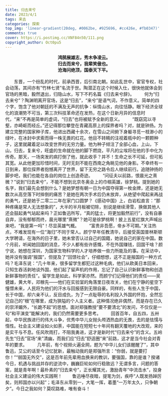 ```yaml
---
title: 归去来兮
date: 2023/4/1
tags: 来去
categories: 探索
top_img: 'linear-gradient(20deg, #0062be, #925696, #cc426e, #fb0347)'
comments: true
cover: https://i.postimg.cc/XNF84n50/111.png
copyright_author: Oct0pu5
---
```

<center><b>
鸿鹄展雄志，秀木争凌云。<br>
归去而来兮，我辈笑傲也。<br>
沧海问绝顶，国泰天下平。<br>
</center></b>
<br>
&ensp;&ensp;&ensp;&ensp;东晋，一个纷乱的时代，前承西晋，后引南北朝。如此乱世中，宦官专权，社会动荡，其间亦有”竹林七贤”名流于世。陶潜正在这个时候入仕，很快他就体会到官场的黑暗，毅然退出，归隐山水，写下不朽名篇《归去来兮辞》。
&ensp;&ensp;&ensp;&ensp;何为“归去来兮”？陶渊明离开官场，这是“归去”，“来兮”是语气词，不作意义。简单的四个字，饱含了他对朝廷的不满及无声的抗争：纵情山水，向往恬静。眼下经济全球化的浪潮势不可当，第三次科技革命还在发热，在这个日新月异的信息时代，“来”不再是简单的虚词，“归去”也将被赋予全新的意义。
&ensp;&ensp;&ensp;&ensp;“既窈窕以寻壑，亦崎岖而经丘。”还记得那位攀登在青藏高原上的探界者吗？对，就是钟扬。为建立完整的国家种子库，他进出西藏十余次，在雪山之间俯下身躯寻觅一枝渺小的绿叶，在冰封中求索而得一株无畏的红花。他目不转睛的注视着瓶中的一颗颗种子，这里就藏着足以改变世界的无穷力量。他为种子倾注了全部心血，上山，下山，归去，复来兮，旺盛的生命就在他的脚下燃烧，平凡的尘埃将在他的手中化为传奇。那天，一场突发的病打倒了他，就此收手？并不！生命之长不可延，但可拓其宽。从此他更加珍惜时间，无时无刻不能在西南之角眺见他的身影。不幸终有一日到来，那位探界者抱憾离开了世界，留下无穷之路令后人继续前行。追随钟扬的脚步吧，我们也能在各自的岗位上创造奇迹。
&ensp;&ensp;&ensp;&ensp;“问征夫以前路，恨晨光之熹微？”说到“归去来兮”，不能不想到北京冬奥会上的巾帼英雄，徐梦桃。提到她的名字，我们最先会想到什么？是她梦想有朝一日为中国夺得第一枚金牌，还是她无数次从高空落下时摔倒的痛苦？是她在两次手术后仍未放弃，从绝望中爬起来再战的勇气，还是她于二零二二年在家门口圆梦？《感动中国》上，白岩松直言：“那种疼痛是常人无法想象的”，大半的半月板被切除，别说是继续滑雪，换做其他人还会鼓起勇气站起来吗？正如鲁迅所写，“真的猛士，将更加毅然前行”，没有自暴自弃，没有郁郁而终，晨光哪里“熹微”？她可是徐梦桃啊！披上五星红旗大声喊出来吧，“我是第一吗”！尽显英雄气概。
&ensp;&ensp;&ensp;&ensp;“富贵非吾愿，帝乡不可期。”关注热点，不难发现有一位“海归”不同于常人。颜宁早年任教清华，后接受英国普林斯顿大学聘请，在海外的日子里，她未曾否认过自己的国籍，她说自己的家在中国。数个月前，听闻她回国的消息，不少人都有些许感慨，不在外国赚钱，回国干啥？颜宁说，她想在深圳，为国家生物科学的人才培养做一些力所能及的事。在采访中，她并没有强调“报国”，但提及了“回馈社会”，仔细想想，这不正是报国的一种方式吗？毛泽东说：“几十年来，很多留学生都犯过这种毛病，他们从欧美日本回来，只知生吞活剥地谈外国，他们起了留声机的作用，忘记了自己认识新鲜事物和创造新鲜事物的责任”。留学生是如此，科学家亦然。而颜宁们记得他们的责任——吴健雄，黄大年，邓稼先——他们在实验室的角落里日夜攻关，他们在宁静的星空下憧憬未来，人民将为他们的汗水与回报感到无限自豪。同样的，有些人生于中国，长于中国，却六亲不认，反目成仇，为了一点耻辱的名利投入外国的怀抱，全然忘记自己的“根”在哪里，成为狭隘的个人主义者。这种情况绝非偶然，而是存在已久的崇洋媚外，“长跪不起”的思想。面对郑强教授”要不要清北”的发问，不仅仅是一句“和平演变”能解决的，我们仍然需要更多思考。
&ensp;&ensp;&ensp;&ensp;回首百年，自五四，五卅起，中华民族进行的伟大斗争，优秀中华儿女抛头颅洒热血的无畏，去的是怯懦与惰性。社会主义建设如火如荼，中国能在短短七十年间有翻天覆地的大改观，来的是实干与不息。任风吹雨打，不阻我勇进，这才是新时代“归去来兮”的含义。五岭先生“归去”官场“来”清幽，而我们应“归去”舒适圈“来”前路，这才是当今社会对青年的要求。
&ensp;&ensp;&ensp;&ensp;几年前，有个视频火遍全网，题为“中华儿女们该醒醒了”，其中鲁迅，艾公的话至今记忆犹新，最触动我的是郑强所言：“你弱，就是要打你！”“弱国无外交”，这是百年前先辈用血换来的教训，要强国，靠的是谁？揆诸今日，机遇与挑战并存的逆流中，巍巍巨轮如何行稳致远？无谓多言，问题的答案，就是青年啊！最朴素的“归去来兮”，正长耀其光，激励青年“中流击水”，投身社会主义建设的伟大实践啊！
&ensp;&ensp;&ensp;&ensp;鲁迅唾尽夜暗，提笔为剑，疾呼“人既发扬踔厉矣，则邦国亦以兴起”；毛泽东从零到一，大笔一挥，着墨“一万年太久，只争朝夕”。今日之我如何？莫叹路难，唯有奋斗！